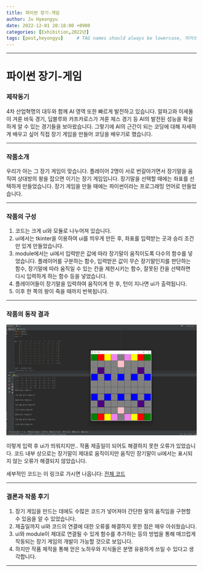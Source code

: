 ```yaml
---
title: 파이썬 장기-게임 
author: Ju Hyeongyu
date: 2022-12-01 20:18:00 +0900
categories: [Exhibition,2022년]
tags: [post,heyongyu]     # TAG names should always be lowercase, 띄어쓰기도 금지 
---
```


------------------------------------------
# 파이썬 장기-게임

### 제작동기

4차 산업혁명의 대두와 함께 AI 영역 또한 빠르게 발전하고 있습니다. 
알파고와 이세돌이 겨룬 바둑 경기, 딥블루와 카프카로스가 겨룬 체스 경기 등 
AI의 발전된 성능을 확실하게 알 수 있는 경기들을 보아왔습니다.
그렇기에 AI의 근간이 되는 코딩에 대해 자세하게 배우고 싶어 직접 장기 게임을 만들어 코딩을 배우기로 했습니다.

---

### 작품소개

우리가 아는 그 장기 게임이 맞습니다.
플레이어 2명이 서로 번갈아가면서 장기말을 움직여
상대방의 왕을 잡으면 이기는 장기 게임입니다.
장기말을 선택할 때에는 좌표를 선택하게 만들었습니다.
장기 게임을 만들 때에는 파이썬이라는 프로그래밍 언어로 만들었습니다.

---

### 작품의 구성

1. 코드는 크게 ui와 모듈로 나누어져 있습니다.
2. ui에서는 tkinter을 이용하여 ui를 띄우게 만든 후, 좌표를 입력받는 곳과 승리 조건만 있게 만들었습니다.
3. module에서는 ui에서 입력받은 값에 따라 장기말이 움직이도록 다수의 함수를 넣었습니다.
   플레이어를 구분하는 함수, 입력받은 값이 무슨 장기말인지를 판단하는 함수, 장기말에 따라
   움직일 수 있는 칸을 제한시키는 함수, 잘못된 칸을 선택하면 다시 입력하게 하는 함수 등을 넣었습니다.
4. 플레이어들이 장기말을 입력하여 움직이게 한 후, 턴이 지나면 ui가 출력됩니다.
5. 이후 한 쪽의 왕이 죽을 때까지 반복됩니다.

---

### 작품의 동작 결과

<img src="/assets/img/post/2022-12-01-python-jangi/jangiresult.png">

이렇게 입력 후 ui가 띄워지지만..
작품 제출일이 되어도 해결하지 못한 오류가 있었습니다.
코드 내부 상으로는 장기말이 제대로 움직이지만
움직인 장기말이 ui에서는 표시되지 않는 오류가 해결되지 않았습니다.

세부적인 코드는 이 링크로 가시면 나옵니다: [전체 코드](https://github.com/jhg666/mini_jangi)

---

### 결론과 작품 후기

1. 장기 게임을 만드는 데에도 수많은 코드가 넣어져야 간단한 말의 움직임을 구현할 수 있음을 알 수 있었습니다.
2. 제출일까지 ui와 코드의 연결에 대한 오류를 해결하지 못한 점은 매우 아쉬웠습니다.
3. ui와 module이 제대로 연결될 수 있게 함수를 추가하는 등의 방법을 통해 매끄럽게 작동되는 장기 게임의 개발이 가능할 것으로 보입니다.
4. 하지만 작품 제작을 통해 얻은 노하우와 지식들은 분명 유용하게 쓰일 수 있다고 생각합니다.



---